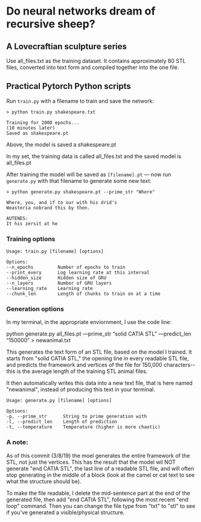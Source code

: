 # Do neural networks dream of recursive sheep?

## A Lovecraftian sculpture series

Use all_files.txt as the training dataset. It contains approximately 80 STL files, converted into text form and compiled together into the one file.


## Practical Pytorch Python scripts


Run `train.py` with a filename to train and save the network:

```
> python train.py shakespeare.txt

Training for 2000 epochs...
(10 minutes later)
Saved as shakespeare.pt
```

Above, the model is saved a shakespeare.pt

In my set, the training data is called all_files.txt and the saved model is all_files.pt

After training the model will be saved as `[filename].pt` &mdash; now run `generate.py` with that filename to generate some new text:

```
> python generate.py shakespeare.pt --prime_str "Where"

Where, you, and if to our with his drid's
Weasteria nobrand this by then.

AUTENES:
It his zersit at he
```

### Training options

```
Usage: train.py [filename] [options]

Options:
--n_epochs         Number of epochs to train
--print_every      Log learning rate at this interval
--hidden_size      Hidden size of GRU
--n_layers         Number of GRU layers
--learning_rate    Learning rate
--chunk_len        Length of chunks to train on at a time
```

### Generation options

In my terminal, in the appropriate enviornment, I use the code line: 

python generate.py all_files.pt —prime_str “solid CATIA STL” —predict_len “150000” > newanimal.txt

This generates the text form of an STL file, based on the model I trained. It starts from "solid CATIA STL," the opening line in every readable STL file, and predicts the framework and vertices of the file for 150,000 characters--this is the average length of the training STL animal files.

It then automatically writes this data into a new text file, that is here named "newanimal", instead of producing this text in your terminal.

```
Usage: generate.py [filename] [options]

Options:
-p, --prime_str      String to prime generation with
-l, --predict_len    Length of prediction
-t, --temperature    Temperature (higher is more chaotic)
```

### A note:

As of this commit (3/8/19) the moel generates the entire framework of the STL, not just the vertices. This has the result that the model wil NOT generate "end CATIA STL", the last line of a readable STL file, and will often stop generating in the middle of a block (look at the camel or cat text to see what the structure should be).

To make the file readable, I delete the mid-sentence part at the end of the generated file, then add "end CATIA STL", following the most recent "end loop" command. Then you can change the file type from "txt" to "stl" to see if you've generated a visible/physical structure.
